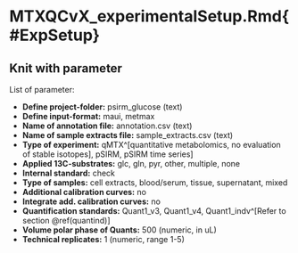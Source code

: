 # MTXQCvX_experimentalSetup.Rmd{#ExpSetup}

## Knit with parameter

List of parameter:

  * **Define project-folder:** psirm_glucose (text)
  * **Define input-format:** maui, metmax
  * **Name of annotation file:** annotation.csv (text)
  * **Name of sample extracts file:** sample_extracts.csv (text)
  * **Type of experiment:** qMTX^[quantitative metabolomics, no evaluation of stable isotopes], pSIRM, pSIRM time series]
  * **Applied 13C-substrates:** glc, gln, pyr, other, multiple, none
  * **Internal standard:** check
  * **Type of samples:** cell extracts, blood/serum, tissue, supernatant, mixed
  * **Additional calibration curves:** no
  * **Integrate add. calibration curves:** no
  * **Quantification standards:** Quant1_v3, Quant1_v4, Quant1_indv^[Refer to section \@ref(quantind)] 
  * **Volume polar phase of Quants:** 500 (numeric, in uL)
  * **Technical replicates:** 1 (numeric, range 1-5)
